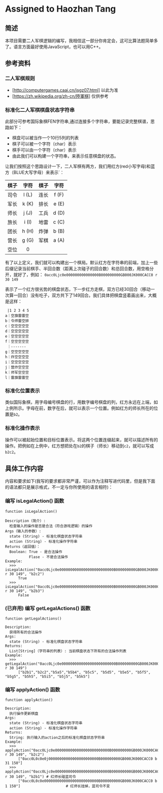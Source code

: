 # Assigned to Haozhan Tang

## 简述
本项目需要二人军棋逻辑的编写，我相信这一部分你肯定会，这可比算法题简单多了。语言方面最好使用JavaScript，也可以用C++。

## 参考资料

### 二人军棋规则
- [http://computergames.caai.cn/jsgz07.html] 以此为准
- [https://zh.wikipedia.org/zh-cn/陸軍棋] 仅供参考

### 标准化二人军棋棋盘状态字符串
此部分可参考国际象棋FEN字符串,通过连接多个字符串，要能记录完整棋谱，思路如下：
  - 棋盘可以被当作一个10行5列的列表
  - 棋子可以被一个字符（char）表示
  - 棋手可以由一个字符（char）表示
  - 由此我们可以构建一个字符串，来表示任意棋盘的状态。

让我们按照这个思路设计一下，二人军棋有两方，我们用红方(red小写字母)和蓝方（BLUE大写字母）来表示`：

  
  | 棋子 | 字符 | 棋子 | 字符 |
  |:-----:|:-----:|:-----:|:-----:|
  | 司令  | l (L)  | 连长  | f (F) |
  | 军长  | k (K)  | 排长  | e (E) |
  | 师长  | j (J)  | 工兵  | d (D) |
  | 旅长  | i (I)  | 地雷  | c (C) |
  | 团长  | h (H)  | 炸弹  | b (B) |
  | 营长  | g (G)  | 军棋  | a (A)  |
  | 空位  | 0      |

有了以上定义，我们就可以构建出一个棋局。默认红方在字符串的前端，加上一些后缀记录当前棋手、半回合数（距离上次碰子的回合数）和总回合数，用空格分开，就好了，例如：
`0acc0Ljc0e000000000000000B000000000GB000JK000CACC0 r 30 149`

表示了一个红方很劣势的棋盘状态，下一步红方走棋，双方已经30回合（移动一次算一回合）没有吃子，双方共下了149回合。我们具体把棋盘竖着画出来，大概是这样：
```
 |1 2 3 4 5
a｜空旗雷雷空
b｜令师雷空排
c｜空空空空空
d｜空空空空空
e｜空空空空空
f｜空空空空空
 ｜-------
g｜空空空空空
h｜炸空空空空
i｜空空空空空
j｜营炸空空空
k｜师军空空空
l｜雷旗雷雷空
```

### 标准化位置表示
类似国际象棋，用字母编号棋盘的行，用数字编号棋盘的列，红方永远在上端，如上例所示。字母在前，数字在后，就可以表示一个位置。例如红方的师长所在的位置是`b2`。

### 标准化操作表示
操作可以被起始位置和目标位置表示。将这两个位置连缀起来，就可以描述所有的操作。把例如在上例中，红方想把处在`b2`的棋子（师长）移动到`c2`，就可以写成`b2c2`。

## 具体工作内容
内容和要求如下(我写的要求都非常严谨，可以作为注释写进代码里，但是我下面的语法都只是展示格式，不一定与你所使用的语言相符)：
### 编写 isLegalAction() 函数
```
function isLegalAction()

Description（简介）:
  检查输入的操作是否是合法（符合游戏逻辑）的操作
Args（输入的参数）:
  state (String) - 标准化棋盘状态字符串
  action (String) - 标准化操作字符串
Returns（返回值）：
  Boolean: True - 是合法操作
           Flase - 不是合法操作
Example:
  >>> isLegalAction("0acc0Ljc0e0000000000000000000000000B000000000GB000JK000CACC0 r 30 149", "b2c2")
      True
  >>> isLegalAction("0acc0Ljc0e0000000000000000000000000B000000000GB000JK000CACC0 r 30 149", "b2b3")
      False
```
### (已弃用) 编写 getLegalActions() 函数
```
function getLegalActions()

Description:
  获得所有的合法操作
Args:
  state (String) - 标准化棋盘状态字符串
Returns:
  List[String]（字符串的列表）: 当前棋盘状态下所有的合法操作列表
Example:
  >>> getLegalAction("0acc0Ljc0e0000000000000000000000000B000000000GB000JK000CACC0 r 30 149")
      ["b2b1","b2c2","b5a5","b5b4", "b5c5", "b5d5", "b5e5", "b5f5", "b5g5", "b5h5", "b5i5", "b5j5", "b5k5"]
```
### 编写 applyAction() 函数
```
function applyAction()

Description:
  执行操作更新棋盘
Args:
  state (String) - 标准化棋盘状态字符串
  action (String) - 标准化操作字符串
Returns:
  String: 执行输入的action之后的标准化棋盘状态字符串
Example:
  >>> applyAction("0acc0Ljc0e0000000000000000000000000B000000000GB000JK000CACC0 r 30 149", "b2c2")
      ["0acc0L0c0e0j00000000000000000000000B000000000GB000JK000CACC0 b 31 150"]
  >>> applyAction("0acc0Ljc0e0000000000000000000000000B000000000GB000JK000CACC0 r 30 149", "b2b1") # 红师长碰蓝司令
      ["0acc0L0c0e0000000000000000000000000B000000000GB000JK000CACC0 b 1 150"]                     # 红师长挂掉，蓝司令不变
```
